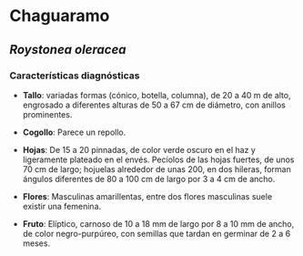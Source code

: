 # Chaguaramo 
## *_Roystonea oleracea_*
### Características diagnósticas

* **Tallo**: variadas formas (cónico, botella, columna), de 20 a 40 m de alto, engrosado a diferentes alturas de 50 a 67 cm de diámetro, con anillos prominentes.

* **Cogollo**: Parece un repollo.

* **Hojas**: De 15 a 20 pinnadas, de color verde oscuro en el haz y ligeramente plateado en el envés. Pecíolos de las hojas fuertes, de unos 70 cm de largo; hojuelas alrededor de unas 200, en dos hileras, forman ángulos diferentes de 80 a 100 cm de largo por 3 a 4 cm de ancho.

* **Flores**: Masculinas amarillentas, entre dos flores masculinas suele existir una femenina.

* **Fruto**: Elíptico, carnoso de 10 a 18 mm de largo por 8 a 10 mm de ancho, de color negro-purpúreo, con semillas que tardan en germinar de 2 a 6 meses.
